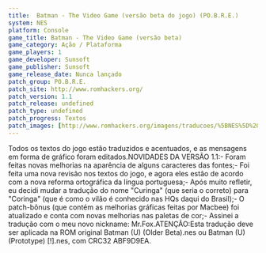 ```yaml
---
title:  Batman - The Video Game (versão beta do jogo) (PO.B.R.E.)
system: NES
platform: Console
game_title: Batman - The Video Game (versão beta)
game_category: Ação / Plataforma
game_players: 1
game_developer: Sunsoft
game_publisher: Sunsoft
game_release_date: Nunca lançado
patch_group: PO.B.R.E.
patch_site: http://www.romhackers.org/
patch_version: 1.1
patch_release: undefined
patch_type: undefined
patch_progress: Textos
patch_images: [http://www.romhackers.org/imagens/traducoes/%5BNES%5D%20Batman%20Beta%20-%20POBRE%20-%201.png,http://www.romhackers.org/imagens/traducoes/%5BNES%5D%20Batman%20Beta%20-%20POBRE%20-%202.png,http://www.romhackers.org/imagens/traducoes/%5BNES%5D%20Batman%20Beta%20-%20POBRE%20-%203.png]
---
```

Todos os textos do jogo estão traduzidos e acentuados, e as mensagens em forma de gráfico foram editados.NOVIDADES DA VERSÃO 1.1:- Foram feitas novas melhorias na aparência de alguns caracteres das fontes;- Foi feita uma nova revisão nos textos do jogo, e agora eles estão de acordo com a nova reforma ortográfica da língua portuguesa;- Após muito refletir, eu decidi mudar a tradução do nome "Curinga" (que seria o correto) para "Coringa" (que é como o vilão é conhecido nas HQs daqui do Brasil);- O patch-bônus (que contém as melhorias gráficas feitas por Macbee) foi atualizado e conta com novas melhorias nas paletas de cor;- Assinei a tradução com o meu novo nickname: Mr.Fox.ATENÇÃO:Esta tradução deve ser aplicada na ROM original Batman (U) (Older Beta).nes ou Batman (U) (Prototype) [!].nes, com CRC32 ABF9D9EA.